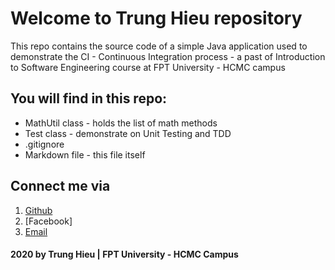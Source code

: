 # Welcome to Trung Hieu repository 
  This repo contains the source code of a simple Java application
  used to demonstrate the CI - Continuous Integration process - a
  past of Introduction to Software Engineering course at FPT University - HCMC campus

## You will find in this repo:
*  MathUtil class - holds the list of math methods
*  Test class - demonstrate on Unit Testing and TDD
*  .gitignore
*  Markdown file - this file itself

## Connect me via
1. [Github](https://github.com/trunghieubattle)
2. [Facebook]
3. [Email](trantrunghieu1430@gmail.com)
#### 2020 by Trung Hieu | FPT University - HCMC Campus